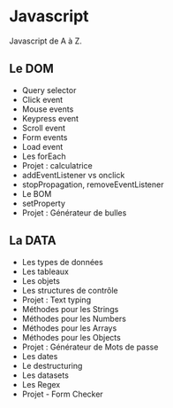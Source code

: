 # Javascript

Javascript de A à Z.

## Le DOM

- Query selector
- Click event
- Mouse events
- Keypress event
- Scroll event
- Form events
- Load event
- Les forEach
- Projet : calculatrice
- addEventListener vs onclick
- stopPropagation, removeEventListener
- Le BOM
- setProperty
- Projet : Générateur de bulles

## La DATA

- Les types de données
- Les tableaux
- Les objets
- Les structures de contrôle
- Projet : Text typing
- Méthodes pour les Strings
- Méthodes pour les Numbers
- Méthodes pour les Arrays
- Méthodes pour les Objects
- Projet : Générateur de Mots de passe
- Les dates
- Le destructuring
- Les datasets
- Les Regex
- Projet - Form Checker
